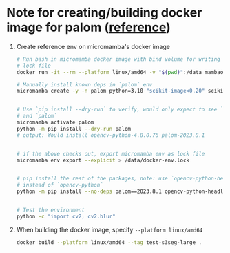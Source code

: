 # Note for creating/building docker image for palom ([reference](https://micromamba-docker.readthedocs.io/en/latest/advanced_usage.html#advanced-usages))

1. Create reference env on micromamba's docker image

    ```bash
    # Run bash in micromamba docker image with bind volume for writing out env
    # lock file
    docker run -it --rm --platform linux/amd64 -v "$(pwd)":/data mambaorg/micromamba:1.4.9 bash
    ```

    ```bash
    # Manually install known deps in `palom` env 
    micromamba create -y -n palom python=3.10 "scikit-image<0.20" scikit-learn "zarr<2.15" tifffile imagecodecs matplotlib tqdm scipy dask numpy loguru=0.5.3 "ome-types>0.3" "pydantic<2" pint napari-lazy-openslide yamale fire termcolor dask-image -c conda-forge


    # Use `pip install --dry-run` to verify, would only expect to see `opencv`,
    # and `palom`
    micromamba activate palom
    python -m pip install --dry-run palom
    # output: Would install opencv-python-4.8.0.76 palom-2023.8.1


    # if the above checks out, export micromamba env as lock file
    micromamba env export --explicit > /data/docker-env.lock


    # pip install the rest of the packages, note: use `opencv-python-headless`
    # instead of `opencv-python`
    python -m pip install --no-deps palom==2023.8.1 opencv-python-headless==4.8.0.76


    # Test the environment
    python -c "import cv2; cv2.blur"
    ```

1. When building the docker image, specify `--platform linux/amd64`

    ```bash
    docker build --platform linux/amd64 --tag test-s3seg-large .
    ```